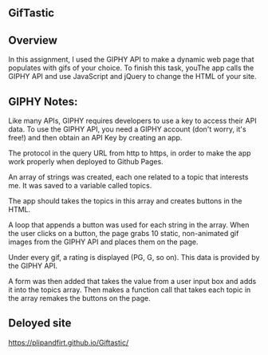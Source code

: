 ## GifTastic

## Overview
In this assignment, I used the GIPHY API to make a dynamic web page that populates with gifs of your choice. To finish this task, youThe app calls the GIPHY API and use JavaScript and jQuery to change the HTML of your site.

## GIPHY Notes:

Like many APIs, GIPHY requires developers to use a key to access their API data. To use the GIPHY API, you need a GIPHY account (don't worry, it's free!) and then obtain an API Key by creating an app.

The protocol in the query URL from http to https, in order to make the app work properly when deployed to Github Pages.

An array of strings was created, each one related to a topic that interests me. It was saved to a variable called topics.

The app should takes the topics in this array and creates buttons in the HTML.

A loop that appends a button was used for each string in the array.
When the user clicks on a button, the page grabs 10 static, non-animated gif images from the GIPHY API and places them on the page.

Under every gif,  a rating is displayed (PG, G, so on). This data is provided by the GIPHY API.

A form was then added that takes the value from a user input box and adds it into the topics array. Then makes a function call that takes each topic in the array remakes the buttons on the page.

## Deloyed site
https://plipandfirt.github.io/Giftastic/

